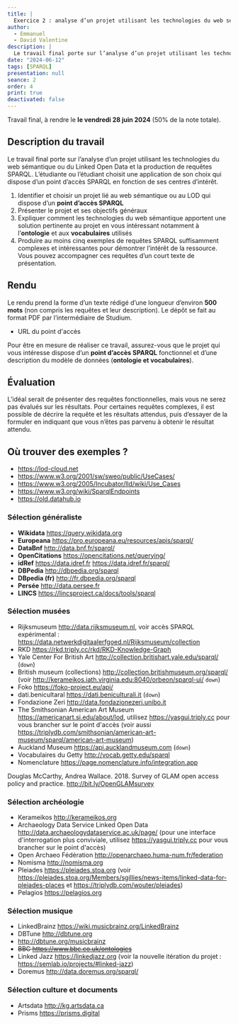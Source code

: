 ```yaml
---
title: |
  Exercice 2 : analyse d’un projet utilisant les technologies du web sémantique ou du Linked Open Data et production de requêtes SPARQL
author:
  - Emmanuel
  - David Valentine
description: |
  Le travail final porte sur l’analyse d’un projet utilisant les technologies du web sémantique ou du Linked Open Data et sur la production de requêtes SPARQL.
date: "2024-06-12"
tags: [SPARQL]
presentation: null
seance: 2
order: 4
print: true
deactivated: false
---
```

Travail final, à rendre le **le vendredi 28 juin 2024** (50% de la note totale).

## Description du travail

Le travail final porte sur l’analyse d’un projet utilisant les technologies du web sémantique ou du Linked Open Data et la production de requêtes SPARQL.
L’étudiante ou l’étudiant choisit une application de son choix qui dispose d’un point d’accès SPARQL en fonction de ses centres d’intérêt.

1. Identifier et choisir un projet lié au web sémantique ou au LOD qui dispose d’un **point d’accès SPARQL**
2. Présenter le projet et ses objectifs généraux
3. Expliquer comment les technologies du web sémantique apportent une solution pertinente au projet en vous intéressant notamment à l’**ontologie** et aux **vocabulaires** utilisés
4. Produire au moins cinq exemples de requêtes SPARQL suffisamment complexes et intéressantes pour démontrer l’intérêt de la ressource. Vous pouvez accompagner ces requêtes d’un court texte de présentation.

## Rendu

Le rendu prend la forme d’un texte rédigé d’une longueur d’environ **500 mots** (non compris les requêtes et leur description).
Le dépôt se fait au format PDF par l’intermédiaire de Studium.

- URL du point d'accès

Pour être en mesure de réaliser ce travail, assurez-vous que le projet qui vous intéresse dispose d’un **point d’accès SPARQL** fonctionnel et d’une description du modèle de données (**ontologie et vocabulaires**).

## Évaluation

L’idéal serait de présenter des requêtes fonctionnelles, mais vous ne serez pas évalués sur les résultats.
Pour certaines requêtes complexes, il est possible de décrire la requête et les résultats attendus, puis d’essayer de la formuler en indiquant que vous n’êtes pas parvenu à obtenir le résultat attendu.

## Où trouver des exemples ?

- https://lod-cloud.net
- https://www.w3.org/2001/sw/sweo/public/UseCases/
- https://www.w3.org/2005/Incubator/lld/wiki/Use_Cases
- https://www.w3.org/wiki/SparqlEndpoints
- https://old.datahub.io

### Sélection généraliste

- **Wikidata** https://query.wikidata.org
- **Europeana** https://pro.europeana.eu/resources/apis/sparql/
- **DataBnf** http://data.bnf.fr/sparql/
- **OpenCitations** https://opencitations.net/querying/
- **idRef** https://data.idref.fr https://data.idref.fr/sparql/
- **DBPedia** http://dbpedia.org/sparql
- **DBpedia (fr)** http://fr.dbpedia.org/sparql
- **Persée** http://data.persee.fr
- **LINCS** https://lincsproject.ca/docs/tools/sparql

### Sélection musées

- Rijksmuseum http://data.rijksmuseum.nl, voir accès SPARQL expérimental : https://data.netwerkdigitaalerfgoed.nl/Rijksmuseum/collection
- RKD https://rkd.triply.cc/rkd/RKD-Knowledge-Graph
- Yale Center For British Art http://collection.britishart.yale.edu/sparql/ (`down`)
- British museum (collections) http://collection.britishmuseum.org/sparql/ (voir http://kerameikos.iath.virginia.edu:8040/orbeon/sparql-ui/ `down`)
- Foko https://foko-project.eu/api/
- dati.benicultaral https://dati.beniculturali.it (`down`)
- Fondazione Zeri http://data.fondazionezeri.unibo.it
- The Smithsonian American Art Museum https://americanart.si.edu/about/lod, utilisez https://yasgui.triply.cc pour vous brancher sur le point d'accès  (voir aussi https://triplydb.com/smithsonian/american-art-museum/sparql/american-art-museum)
- Auckland Museum https://api.aucklandmuseum.com (`down`)
- Vocabulaires du Getty http://vocab.getty.edu/sparql
- Nomenclature https://page.nomenclature.info/integration.app

Douglas McCarthy, Andrea Wallace. 2018. Survey of GLAM open access policy and practice. http://bit.ly/OpenGLAMsurvey

### Sélection archéologie

- Kerameikos http://kerameikos.org
- Archaeology Data Service Linked Open Data http://data.archaeologydataservice.ac.uk/page/ (pour une interface d'interrogation plus conviviale, utilisez https://yasgui.triply.cc pour vous brancher sur le point d'accès)
- Open Archaeo Fédération http://openarchaeo.huma-num.fr/federation
- Nomisma http://nomisma.org
- Pleiades https://pleiades.stoa.org (voir https://pleiades.stoa.org/Members/sgillies/news-items/linked-data-for-pleiades-places et https://triplydb.com/wouter/pleiades)
- Pelagios https://pelagios.org

### Sélection musique

- LinkedBrainz https://wiki.musicbrainz.org/LinkedBrainz
- DBTune http://dbtune.org
- http://dbtune.org/musicbrainz
- ~~BBC https://www.bbc.co.uk/ontologies~~
- Linked Jazz https://linkedjazz.org (voir la nouvelle itération du projet : https://semlab.io/projects/#linked-jazz)
- Doremus http://data.doremus.org/sparql/

### Sélection culture et documents

- Artsdata http://kg.artsdata.ca
- Prisms https://prisms.digital
